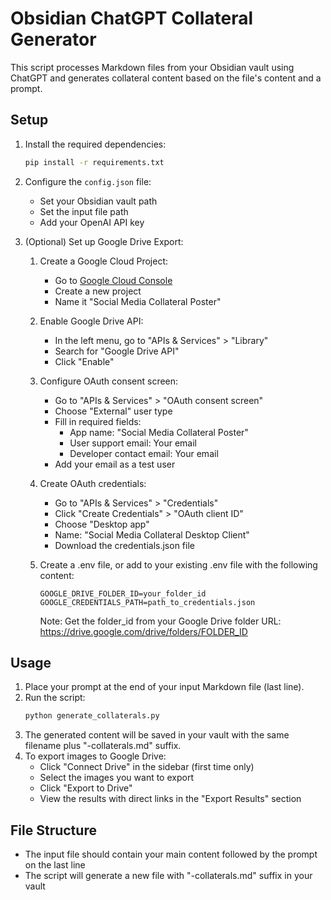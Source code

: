 # Obsidian ChatGPT Collateral Generator

This script processes Markdown files from your Obsidian vault using ChatGPT and generates collateral content based on the file's content and a prompt.

## Setup

1. Install the required dependencies:
   ```bash
   pip install -r requirements.txt
   ```

2. Configure the `config.json` file:
   - Set your Obsidian vault path
   - Set the input file path
   - Add your OpenAI API key

3. (Optional) Set up Google Drive Export:
   1. Create a Google Cloud Project:
      - Go to [Google Cloud Console](https://console.cloud.google.com/)
      - Create a new project
      - Name it "Social Media Collateral Poster"

   2. Enable Google Drive API:
      - In the left menu, go to "APIs & Services" > "Library"
      - Search for "Google Drive API"
      - Click "Enable"

   3. Configure OAuth consent screen:
      - Go to "APIs & Services" > "OAuth consent screen"
      - Choose "External" user type
      - Fill in required fields:
        - App name: "Social Media Collateral Poster"
        - User support email: Your email
        - Developer contact email: Your email
      - Add your email as a test user

   4. Create OAuth credentials:
      - Go to "APIs & Services" > "Credentials"
      - Click "Create Credentials" > "OAuth client ID"
      - Choose "Desktop app"
      - Name: "Social Media Collateral Desktop Client"
      - Download the credentials.json file

   5. Create a .env file, or add to your existing .env file with the following content:
      ```
      GOOGLE_DRIVE_FOLDER_ID=your_folder_id
      GOOGLE_CREDENTIALS_PATH=path_to_credentials.json
      ```
      Note: Get the folder_id from your Google Drive folder URL: https://drive.google.com/drive/folders/FOLDER_ID

## Usage

1. Place your prompt at the end of your input Markdown file (last line).
2. Run the script:
   ```bash
   python generate_collaterals.py
   ```
3. The generated content will be saved in your vault with the same filename plus "-collaterals.md" suffix.
4. To export images to Google Drive:
   - Click "Connect Drive" in the sidebar (first time only)
   - Select the images you want to export
   - Click "Export to Drive"
   - View the results with direct links in the "Export Results" section

## File Structure
- The input file should contain your main content followed by the prompt on the last line
- The script will generate a new file with "-collaterals.md" suffix in your vault
